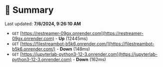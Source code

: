 # 📖 Summary
Last updated: **7/6/2024, 9:26:10 AM**

- `GET` [https://restreamer-09gx.onrender.com](https://restreamer-09gx.onrender.com) - **Up** (12445ms)
- `GET` [https://filestreambot-b5k6.onrender.com/](https://filestreambot-b5k6.onrender.com/) - **Down** (148ms)
- `GET` [https://jupyterlab-python3-12-3.onrender.com](https://jupyterlab-python3-12-3.onrender.com) - **Down** (162ms)
